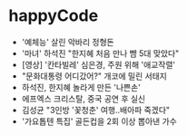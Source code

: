 happyCode
=========

- '예체능' 살린 악바리 정형돈
- '마녀' 하석진 "한지혜 처음 만나 뺨 5대 맞았다"
- [영상] '칸타빌레' 심은경, 주원 위해 '애교작렬'
- "문화대통령 어디갔어?" 개코에 밀린 서태지
- 하석진, 한지혜 놀라게 만든 '나쁜손'
- 에프엑스 크리스탈, 중국 공연 후 실신
- 김성균 "3인방 '꽃청춘' 여행..배아파 죽겠다"
- '가요톱텐 특집' 골든컵을 2회 이상 뽑아낸 가수

